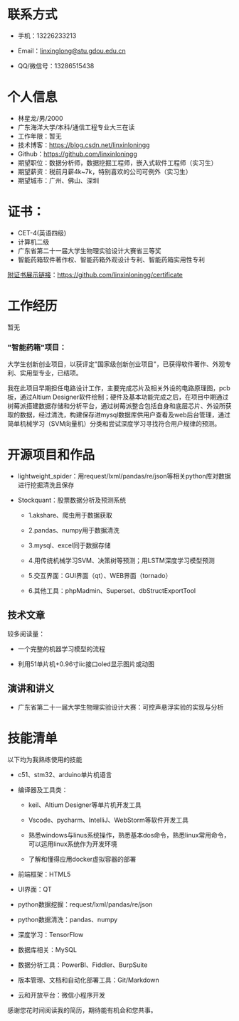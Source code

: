 # 联系方式

-   手机：13226233213

-   Email：linxinglong@stu.gdou.edu.cn

-   QQ/微信号：13286515438

# 个人信息

-   林星龙/男/2000
-   广东海洋大学/本科/通信工程专业大三在读
-   工作年限：暂无
-   技术博客：https://blog.csdn.net/linxinloningg
-   Github：https://github.com/linxinloningg
-   期望职位：数据分析师，数据挖掘工程师，嵌入式软件工程师（实习生）
-   期望薪资：税前月薪4k\~7k，特别喜欢的公司可例外（实习生）
-   期望城市：广州、佛山、深圳

# 证书：

-   CET-4(英语四级)
-   计算机二级
-   广东省第二十一届大学生物理实验设计大赛省三等奖
-   智能药箱软件著作权、智能药箱外观设计专利、智能药箱实用性专利

[附证书展示链接](https://github.com/linxinloningg/certificate)：https://github.com/linxinloningg/certificate

# 工作经历

暂无

### "智能药箱"项目： 

大学生创新创业项目，以获评定\"国家级创新创业项目\"，已获得软件著作、外观专利、实用型专业，已结项。

我在此项目早期担任电路设计工作，主要完成芯片及相关外设的电路原理图，pcb板，通过Altium Designer软件绘制；硬件及基本功能完成之后，在项目中期通过树莓派搭建数据存储和分析平台，通过树莓派整合包括自身和底层芯片、外设所获取的数据，经过清洗，构建保存进mysql数据库供用户查看及web后台管理，通过简单机械学习（SVM向量机）分类和尝试深度学习寻找符合用户规律的预测。



# 开源项目和作品

-   lightweight_spider：用request/lxml/pandas/re/json等相关python库对数据进行挖掘清洗且保存

-   Stockquant：股票数据分析及预测系统

    -   1.akshare、爬虫用于数据获取

    -   2.pandas、numpy用于数据清洗

    -   3.mysql、excel同于数据存储

    -   4.用传统机械学习SVM、决策树等预测；用LSTM深度学习模型预测

    -   5.交互界面：GUI界面（qt）、WEB界面（tornado）

    -   6.其他工具：phpMadmin、Superset、dbStructExportTool

## 技术文章

较多阅读量：

-   一个完整的机器学习模型的流程

-   利用51单片机+0.96寸iic接口oled显示图片或动图

## 演讲和讲义

-   广东省第二十一届大学生物理实验设计大赛：可控声悬浮实验的实现与分析

# 技能清单

以下均为我熟练使用的技能

-   c51、stm32、arduino单片机语言

-   编译器及工具类：

    -   keil、Altium Designer等单片机开发工具

    -   Vscode、pycharm、IntelliJ、WebStorm等软件开发工具

    -   熟悉windows与linus系统操作，熟悉基本dos命令，熟悉linux常用命令，可以运用linux系统作为开发环境

    -   了解和懂得应用docker虚拟容器的部署

-   前端框架：HTML5

-   UI界面：QT

-   python数据挖掘：request/lxml/pandas/re/json

-   python数据清洗：pandas、numpy

-   深度学习：TensorFlow

-   数据库相关：MySQL

-   数据分析工具：PowerBI、Fiddler、BurpSuite

-   版本管理、文档和自动化部署工具：Git/Markdown

-   云和开放平台：微信小程序开发

感谢您花时间阅读我的简历，期待能有机会和您共事。

